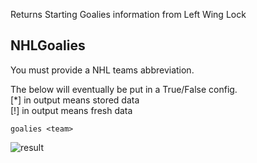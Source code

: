 Returns Starting Goalies information from Left Wing Lock

## NHLGoalies

You must provide a NHL teams abbreviation.  

The below will eventually be put in a True/False config.  
[*] in output means stored data  
[!] in output means fresh data  

```
goalies <team>
```

![result](https://i.imgur.com/h2dy18D.png)
